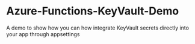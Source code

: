 # Azure-Functions-KeyVault-Demo
A demo to show how you can how integrate KeyVault secrets directly into your app through appsettings
